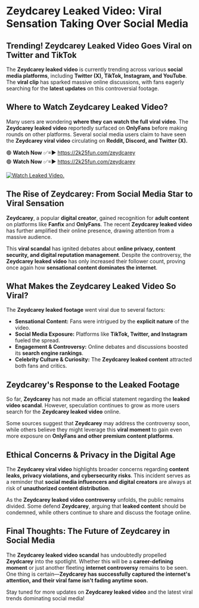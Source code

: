 # Zeydcarey Leaked Video: Viral Sensation Taking Over Social Media

## **Trending! Zeydcarey Leaked Video Goes Viral on Twitter and TikTok**
The **Zeydcarey leaked video** is currently trending across various **social media platforms**, including **Twitter (X), TikTok, Instagram, and YouTube**. The **viral clip** has sparked massive online discussions, with fans eagerly searching for the **latest updates** on this controversial footage.

## **Where to Watch Zeydcarey Leaked Video?**
Many users are wondering **where they can watch the full viral video**. The **Zeydcarey leaked video** reportedly surfaced on **OnlyFans** before making rounds on other platforms. Several social media users claim to have seen the **Zeydcarey viral video** circulating on **Reddit, Discord, and Twitter (X).**

🟢 **Watch Now** ✅=► https://2k25fun.com/zeydcarey  
🟢 **Watch Now** ✅=► https://2k25fun.com/zeydcarey  

[![Watch Leaked Video.](https://miro.medium.com/v2/resize:fit:828/format:webp/1*cilzJN44JGOrTw9NJCrNHA.gif "Watch Leaked Video")](https://2k25fun.com/zeydcarey)

## **The Rise of Zeydcarey: From Social Media Star to Viral Sensation**
**Zeydcarey**, a popular **digital creator**, gained recognition for **adult content** on platforms like **Fanfix** and **OnlyFans**. The recent **Zeydcarey leaked video** has further amplified their online presence, drawing attention from a massive audience.

This **viral scandal** has ignited debates about **online privacy, content security, and digital reputation management**. Despite the controversy, the **Zeydcarey leaked video** has only increased their follower count, proving once again how **sensational content dominates the internet**.

## **What Makes the Zeydcarey Leaked Video So Viral?**
The **Zeydcarey leaked footage** went viral due to several factors:
- **Sensational Content:** Fans were intrigued by the **explicit nature** of the video.
- **Social Media Exposure:** Platforms like **TikTok, Twitter, and Instagram** fueled the spread.
- **Engagement & Controversy:** Online debates and discussions boosted its **search engine rankings**.
- **Celebrity Culture & Curiosity:** The **Zeydcarey leaked content** attracted both fans and critics.

## **Zeydcarey's Response to the Leaked Footage**
So far, **Zeydcarey** has not made an official statement regarding the **leaked video scandal**. However, speculation continues to grow as more users search for the **Zeydcarey leaked video** online.

Some sources suggest that **Zeydcarey** may address the controversy soon, while others believe they might leverage this **viral moment** to gain even more exposure on **OnlyFans and other premium content platforms**.

## **Ethical Concerns & Privacy in the Digital Age**
The **Zeydcarey viral video** highlights broader concerns regarding **content leaks, privacy violations, and cybersecurity risks**. This incident serves as a reminder that **social media influencers and digital creators** are always at risk of **unauthorized content distribution**.

As the **Zeydcarey leaked video controversy** unfolds, the public remains divided. Some defend **Zeydcarey**, arguing that **leaked content** should be condemned, while others continue to share and discuss the footage online.

## **Final Thoughts: The Future of Zeydcarey in Social Media**
The **Zeydcarey leaked video scandal** has undoubtedly propelled **Zeydcarey** into the spotlight. Whether this will be a **career-defining moment** or just another fleeting **internet controversy** remains to be seen. One thing is certain—**Zeydcarey has successfully captured the internet's attention, and their viral fame isn't fading anytime soon.**

Stay tuned for more updates on **Zeydcarey leaked video** and the latest viral trends dominating social media!
